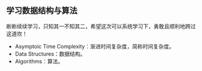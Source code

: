 ﻿## 学习数据结构与算法  
断断续续学习，只知其一不知其二，希望这次可以系统学习下，勇敢且顺利地跨过这道坎！
- Asymptoic Time Complexity：渐进时间复杂度，简称时间复杂度。  
- Data Structures：数据结构。  
- Algorithms：算法。  